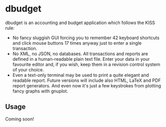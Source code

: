 dbudget
=======

dbudget is an accounting and budget application which follows the KISS rule:

* No fancy sluggish GUI forcing you to remember 42 keyboard shortcuts and click
  mouse buttons 17 times anyway just to enter a single transaction.
* No XML, no JSON, no databases. All transactions and reports are defined in a
  human-readable plain text file. Enter your data in your favourite editor
  and, if you wish, keep them in a revision control system of your choice.
* Even a text-only terminal may be used to print a quite elegant and readable
  report. Future versions will include also HTML, LaTeX and PDF report
  generators. And even now it's just a few keystrokes from plotting fancy
  graphs with gnuplot.

Usage
-----

Coming soon!
